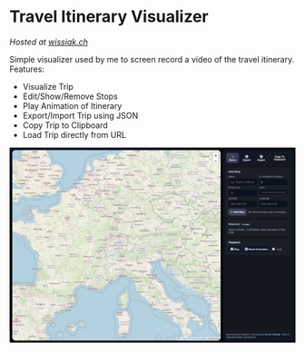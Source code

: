 # Travel Itinerary Visualizer

_Hosted at [wissiak.ch](https://itinerary-visualizer.wissiak.ch/)_

Simple visualizer used by me to screen record a video of the travel itinerary. 
Features:
- Visualize Trip
- Edit/Show/Remove Stops
- Play Animation of Itinerary
- Export/Import Trip using JSON
- Copy Trip to Clipboard
- Load Trip directly from URL

![Showcase of the app](./showcase.png)